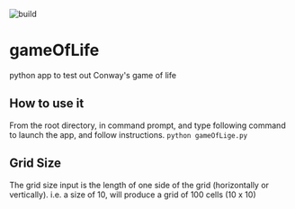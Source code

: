 ![build](https://github.com/marcelrienks/gameOfLife/workflows/build/badge.svg)

# gameOfLife
python app to test out Conway's game of life

## How to use it
From the root directory, in command prompt, and type following command to launch the app, and follow instructions.
`python gameOfLige.py`

## Grid Size
The grid size input is the length of one side of the grid (horizontally or vertically).
i.e. a size of 10, will produce a grid of 100 cells (10 x 10)
